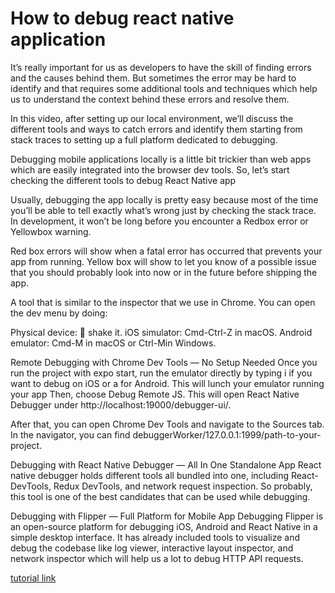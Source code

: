# How to debug react native application

It’s really important for us as developers to have the skill of finding errors and the causes behind them. But sometimes the error may be hard to identify and that requires some additional tools and techniques which help us to understand the context behind these errors and resolve them.

In this video, after setting up our local environment, we’ll discuss the different tools and ways to catch errors and identify them starting from stack traces to setting up a full platform dedicated to debugging.

Debugging mobile applications locally is a little bit trickier than web apps which are easily integrated into the browser dev tools. So, let’s start checking the different tools to debug React Native app 

Usually, debugging the app locally is pretty easy because most of the time you’ll be able to tell exactly what’s wrong just by checking the stack trace. In development, it won’t be long before you encounter a Redbox error or Yellowbox warning.

Red box errors will show when a fatal error has occurred that prevents your app from running.
Yellow box will show to let you know of a possible issue that you should probably look into now or in the future before shipping the app.

A tool that is similar to the inspector that we use in Chrome. You can open the dev menu by doing:

Physical device: 👋 shake it.
iOS simulator: Cmd-Ctrl-Z in macOS.
Android emulator: Cmd-M in macOS or Ctrl-Min Windows.

Remote Debugging with Chrome Dev Tools — No Setup Needed
Once you run the project with expo start, run the emulator directly by typing i if you want to debug on iOS or a for Android. This will lunch your emulator running your app
Then, choose Debug Remote JS. This will open React Native Debugger under http://localhost:19000/debugger-ui/.

After that, you can open Chrome Dev Tools and navigate to the Sources tab. In the navigator, you can find debuggerWorker/127.0.0.1:1999/path-to-your-project.

Debugging with React Native Debugger — All In One Standalone App
React native debugger holds different tools all bundled into one, including React-DevTools, Redux DevTools, and network request inspection. So probably, this tool is one of the best candidates that can be used while debugging.

Debugging with Flipper — Full Platform for Mobile App Debugging
Flipper is an open-source platform for debugging iOS, Android and React Native in a simple desktop interface. It has already included tools to visualize and debug the codebase like log viewer, interactive layout inspector, and network inspector which will help us a lot to debug HTTP API requests.

[tutorial link](https://www.youtube.com/watch?v=4K_mgJi7AxU)
